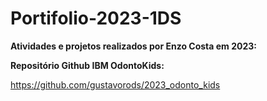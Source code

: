 # Portifolio-2023-1DS
**Atividades e projetos realizados por Enzo Costa em 2023:**

**Repositório Github IBM OdontoKids:**

<https://github.com/gustavorods/2023_odonto_kids>

